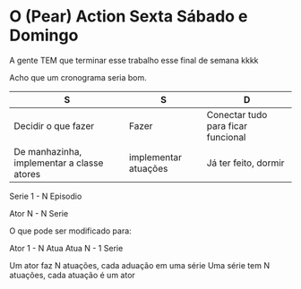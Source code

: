 # O (Pear) Action Sexta Sábado e Domingo

A gente TEM que terminar esse trabalho esse final de semana kkkk

Acho que um cronograma seria bom.

| S | S | D 
|---|---|---
|Decidir o que fazer | Fazer | Conectar tudo para ficar funcional
|De manhazinha, implementar a classe atores | implementar atuações | Já ter feito, dormir

Serie 1 - N Episodio

Ator N - N Serie

O que pode ser modificado para:

Ator 1 - N Atua 
Atua N - 1 Serie

Um ator faz N atuações, cada aduação em uma série
Uma série tem N atuações, cada atuação é um ator
